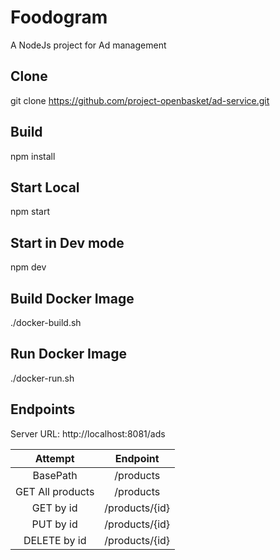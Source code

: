 # Foodogram
A NodeJs project for Ad management

## Clone
git clone https://github.com/project-openbasket/ad-service.git

## Build
npm install

## Start Local
npm start

## Start in Dev mode
npm dev

## Build Docker Image
./docker-build.sh

## Run Docker Image
./docker-run.sh


## Endpoints
Server URL: http://localhost:8081/ads

| Attempt | Endpoint  |
| :---: | :---: |
| BasePath | /products |
| GET All products | /products |
| GET by id | /products/{id} |
| PUT by id | /products/{id} |
| DELETE by id | /products/{id} |


